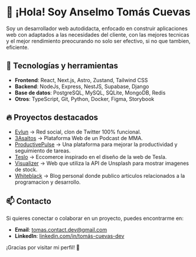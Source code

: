 # 👋 ¡Hola! Soy Anselmo Tomás Cuevas

Soy un desarrollador web autodidacta, enfocado en construir aplicaciones web con adaptados a las necesidades del cliente, con las mejores tecnicas y el mejor rendimiento preocurando no solo ser efectivo, si no que tambien, eficiente.

## 🚀 Tecnologías y herramientas

- **Frontend**: React, Next.js, Astro, Zustand, Tailwind CSS
- **Backend**: NodeJs, Express, NestJS, Supabase, Django
- **Base de datos**: PostgreSQL, MySQL,  SQLite, MongoDB, Redis
- **Otros**: TypeScript, Git, Python, Docker, Figma, Storybook

## 🔥 Proyectos destacados

- [Evlun](https://evlun.vercel.app/auth/login) → Red social, clon de Twitter 100% funcional.
- [3Asaltos](https://3asaltos.vercel.app/) → Plataforma Web de un Podcast de MMA.
- [ProductivePulse](https://chatgpt.com/c/67b85749-293c-8009-92ee-19164cf363d3#) → Una plataforma para mejorar la productividad y seguimiento de tareas.
- [Teslo](https://teslo-tc.vercel.app/category/men) → Eccomerce inspirado en el diseño de la web de Tesla.
- [Visualizer](https://visualizer-azure.vercel.app/) → Web que utiliza la API de Unsplash para mostrar imagenes de stock.
- [Whiteblack](https://whiteblack.vercel.app/) → Blog personal donde publico articulos relacionados a la programacion y desarrollo.

## 📫 Contacto

Si quieres conectar o colaborar en un proyecto, puedes encontrarme en:

- **Email**: tomas.contact.dev@gmail.com
- **LinkedIn**: [linkedin.com/in/tomás-cuevas-dev](https://linkedin.com/in/tomás-cuevas-dev)

¡Gracias por visitar mi perfil! 🚀
